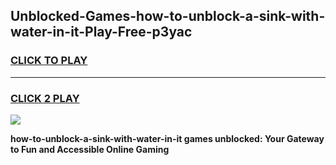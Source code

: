 
## Unblocked-Games-how-to-unblock-a-sink-with-water-in-it-Play-Free-p3yac
<h3>
<a href="https://premium76.site?title=how-to-unblock-a-sink-with-water-in-it&ref=18A1">CLICK TO PLAY</a></h3>
<hr>

<h3>
<a href="https://premium76.site?title=how-to-unblock-a-sink-with-water-in-it&ref=18A1">CLICK 2 PLAY</a>
  
</h3>

<a href="https://premium76.site?title=how-to-unblock-a-sink-with-water-in-it&ref=18A1"><img src="https://clearcache.store/games.png"></a>


**how-to-unblock-a-sink-with-water-in-it games unblocked: Your Gateway to Fun and Accessible Online Gaming**
